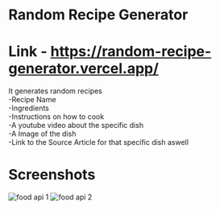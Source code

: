 # Random Recipe Generator 

# Link - https://random-recipe-generator.vercel.app/ 

It generates random recipes <br />
-Recipe Name <br />
-Ingredients <br />
-Instructions on how to cook <br />
-A youtube video about the specific dish <br />
-A Image of the dish <br />
-Link to the Source Article for that specific dish aswell

# Screenshots 

![food api 1](https://user-images.githubusercontent.com/44425375/189891102-aa8d32f5-6937-4fa0-ad50-d237e87b68b7.png)
![food api 2](https://user-images.githubusercontent.com/44425375/189891121-a4f806b3-b35c-4cdb-9bf6-94f77713e85e.png)
